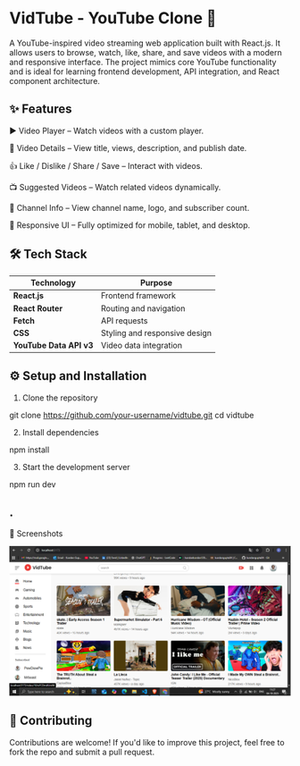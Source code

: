 # VidTube - YouTube Clone 🎥

A YouTube-inspired video streaming web application built with React.js. It allows users to browse, watch, like, share, and save videos with a modern and responsive interface. The project mimics core YouTube functionality and is ideal for learning frontend development, API integration, and React component architecture.

## ✨ Features

▶️ Video Player – Watch videos with a custom player.

📄 Video Details – View title, views, description, and publish date.

👍 Like / Dislike / Share / Save – Interact with videos.

📺 Suggested Videos – Watch related videos dynamically.

👤 Channel Info – View channel name, logo, and subscriber count.

📱 Responsive UI – Fully optimized for mobile, tablet, and desktop.

## 🛠️ Tech Stack

| Technology              | Purpose                           |
| ----------------------- | --------------------------------- |
| **React.js**            | Frontend framework                |
| **React Router**        | Routing and navigation            |
| **Fetch**               | API requests                      |
| **CSS**                 | Styling and responsive design     |
| **YouTube Data API v3** | Video data integration            |



## ⚙️ Setup and Installation

1. Clone the repository

git clone https://github.com/your-username/vidtube.git
cd vidtube


2. Install dependencies

npm install


3. Start the development server

npm run dev


## .

📸 Screenshots

![alt text](<Screenshot (91)-1.png>)

## 🤝 Contributing

Contributions are welcome!
If you'd like to improve this project, feel free to fork the repo and submit a pull request.